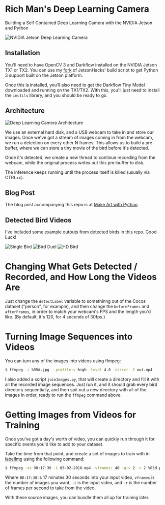 # Rich Man's Deep Learning Camera
Building a Self Contained Deep Learning Camera with the NVIDIA Jetson and Python

![NVIDIA Jetson Deep Learning Camera](https://github.com/burningion/rich-mans-deep-learning-camera/raw/master/images/bird-camera.jpg)

## Installation

You'll need to have OpenCV 3 and Darkflow installed on the NVIDIA Jetson TX1 or TX2. You can use my [fork](https://github.com/burningion/buildOpenCVTX1) of JetsonHacks' build script to get Python 3 support built on the Jetson platform.

Once this is installed, you'll also need to get the Darkflow Tiny Model downloaded and running on the TX1/TX2. With this, you'll just need to install the `imutils` library, and you should be ready to go.

## Architecture

![Deep Learning Camera Architecture](https://github.com/burningion/rich-mans-deep-learning-camera/raw/master/images/jetson.png)

We use an external hard disk, and a USB webcam to take in and store our images. Once we've got a stream of images coming in from the webcam, we run a detection on every other N frames. This allows us to build a pre-buffer, where we can store a tiny movie of the bird before it's detected.

Once it's detected, we create a new thread to continue recording from the webcam, while the original process writes out this pre-buffer to disk.

The inference keeps running until the process itself is killed (usually via CTRL+c).

## Blog Post

The blog post accompanying this repo is at [Make Art with Python](https://www.makeartwithpython.com/blog/rich-mans-deep-learning-camera/). 

## Detected Bird Videos

I've included some example outputs from detected birds in this repo. Good Luck!

![Single Bird](https://github.com/burningion/rich-mans-deep-learning-camera/raw/master/images/bird.gif)
![Bird Duel](https://github.com/burningion/rich-mans-deep-learning-camera/raw/master/images/birdduel.gif)
![HD Bird](https://github.com/burningion/rich-mans-deep-learning-camera/raw/master/images/00238.jpg)

# Changing What Gets Detected / Recorded, and How Long the Videos Are

Just change the `detectLabel` variable to somethinng out of the Cocos dataset ("person", for example), and then change the `beforeFrames` and `afterFrames`, in order to match your webcam's FPS and the length you'd like. (By default, it's 120, for 4 seconds of 30fps.)

# Turning Image Sequences into Videos

You can turn any of the images into videos using ffmpeg:

```bash
$ ffmpeg -i %05d.jpg  -profile:v high -level 4.0 -strict -2 out.mp4
```

I also added a script `joinImages.py`, that will create a directory and fill it with all the recorded image sequences. Just run it, and it should grab every bird directory sequentially, and then spit out a new directory with all of the images in order, ready to run the `ffmpeg` command above.

# Getting Images from Videos for Training

Once you've got a day's worth of video, you can quickly run through it for specific events you'd like to add to your dataset.

Take the time from that point, and create a set of images to train with in [labelImg](https://github.com/tzutalin/labelImg) using the following command:

```bash
$ ffmpeg -ss 00:17:30 -i 03-02-2018.mp4 -vframes: 40 -q:v 2 -r 2 %05d.png
```

Where `00:17:30` is 17 minutes 30 seconds into your input video, `vframes` is the number of images you want, `-i` is the input video, and `-r` is the number of frames per second to take from the video.

With these source images, you can bundle them all up for training later. 
